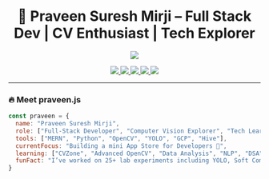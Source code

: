 <h1 align="center">🚀 Praveen Suresh Mirji – Full Stack Dev | CV Enthusiast | Tech Explorer</h1>  

<p align="center">  
  <img src="https://readme-typing-svg.herokuapp.com?font=Fira+Code&size=24&pause=1000&color=F76C6C&center=true&vCenter=true&width=500&lines=Crafting+cool+apps+with+MERN+%F0%9F%92%BB;Exploring+Computer+Vision+and+AI+%F0%9F%A7%A0;Learning+daily+%F0%9F%93%B1+and+sharing+it+with+the+world" />  
</p>  

<p align="center">  
  <a href="https://www.instagram.com/praveen_mirji_?igsh=bWtjb3J4ZHBhcXRh" target="_blank">  
    <img src="https://img.shields.io/badge/Instagram-E4405F?style=for-the-badge&logo=instagram&logoColor=white" />  
  </a>  
  <a href="https://www.kaggle.com/praveenmirji333" target="_blank">  
    <img src="https://img.shields.io/badge/Kaggle-20BEFF?style=for-the-badge&logo=kaggle&logoColor=white" />  
  </a>  
  <a href="https://www.linkedin.com/in/praveen-suresh-mirji" target="_blank">  
    <img src="https://img.shields.io/badge/LinkedIn-0A66C2?style=for-the-badge&logo=linkedin&logoColor=white" />  
  </a>  
  <a href="https://leetcode.com/u/Praveen_Suresh_Mirji/" target="_blank">  
    <img src="https://img.shields.io/badge/LeetCode-FFA116?style=for-the-badge&logo=leetcode&logoColor=black" />  
  </a>  
  <a href="mailto:praveendeveloper333@gmail.com">  
    <img src="https://img.shields.io/badge/Gmail-EA4335?style=for-the-badge&logo=gmail&logoColor=white" />  
  </a>  
</p>  

---

### 🔥 Meet praveen.js  
```js
const praveen = {
  name: "Praveen Suresh Mirji",
  role: ["Full-Stack Developer", "Computer Vision Explorer", "Tech Learner"],
  tools: ["MERN", "Python", "OpenCV", "YOLO", "GCP", "Hive"],
  currentFocus: "Building a mini App Store for Developers 🚀",
  learning: ["CVZone", "Advanced OpenCV", "Data Analysis", "NLP", "DSA"],
  funFact: "I’ve worked on 25+ lab experiments including YOLO, Soft Computing, Hive & More 💡"
}

